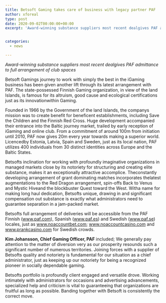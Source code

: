```yaml
---
title: Betsoft Gaming takes care of business with legacy partner PAF
author: xforeal 
type: post
date: 2020-09-02T00:00:00+00:00
excerpt: 'Award-winning substance suppliers most recent dealgives PAF admittance to full arrangement of gambling club slotsBetsoft Gamings journey to work with simply the best in the iGaming business has been given another lift through its latest arrangement with PAF '


categories:
  - news

---
```

_Award-winning substance suppliers most recent dealgives PAF admittance to full arrangement of club spaces_ 

Betsoft Gamings journey to work with simply the best in the iGaming business has been given another lift through its latest arrangement with PAF. The state-possessed Finnish Gaming organization, in view of the land Islands, is famous for its altruism, good cause and ecological certifications just as its innovationwithin Gaming. 

Founded in 1966 by the Government of the land Islands, the companys mission was to create benefit for beneficent establishments, including Save the Children and the Finnish Red Cross. Huge development accompanied their entrance into the Baltic journey market, trailed by early reception of iGaming and online club. From a commitment of around 100m from initiation until 2010, PAF now gives 20m every year towards making a superior world. Licencedby Estonia, Latvia, Spain and Sweden, just as its local nation, PAF utilizes 400 individuals from 30 distinct identities across Europe and the Baltic States. 

Betsofts inclination for working with profoundly imaginative organizations in managed markets close by its notoriety for structuring and creating elite substance, makes it an exceptionally attractive accomplice. Theconstantly developing arrangement of grant dominating matches incorporates thelatest augmentations to the Red Dragon arrangement, spin-offs Back to Venus and Mystic Hiveand the blockbuster Quest toward the West. Witha name for making long haul dedication, Betsofts unique, drawing in and significant compensation out substance is exactly what administrators need to guarantee separation in a jam-packed market. 

Betsofts full arrangement of deliveries will be accessible from the PAF Finnish (www.paf.com), Spanish (www.paf.es) and Swedish (www.paf.se) locales, just as www.noaccountbet.com; www.noaccountcasino.com and www.prankcasino.com for Swedish crowds. 

**Kim Johansson, Chief Gaming Officer, PAF** included; We generally pay attention to the matter of diversion very as our prosperity resounds such a significant number of numerous territories. Joining forces with a supplier of Betsofts quality and notoriety is fundamental for our situation as a chief administrator, just as keeping up our notoriety for being a recognized pioneer in socially dependable gaming. 

Betsofts portfolio is profoundly client engaged and versatile drove. Working intimately with administrators for occasions and advertising advancements, specialized help and criticism is vital to guaranteeing that organizations are fruitful as long as possible. Banding together with Betsoft is consistently the correct move.